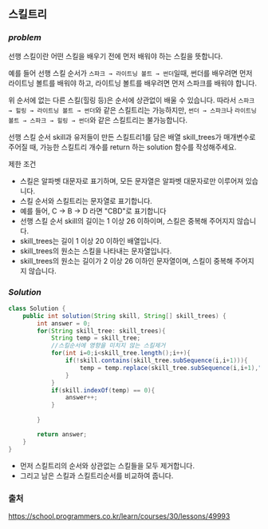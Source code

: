 ## 스킬트리

### ***problem***
선행 스킬이란 어떤 스킬을 배우기 전에 먼저 배워야 하는 스킬을 뜻합니다.

예를 들어 선행 스킬 순서가 `스파크 → 라이트닝 볼트 → 썬더`일때, 썬더를 배우려면 먼저 라이트닝 볼트를 배워야 하고, 라이트닝 볼트를 배우려면 먼저 스파크를 배워야 합니다.

위 순서에 없는 다른 스킬(힐링 등)은 순서에 상관없이 배울 수 있습니다. 따라서 `스파크 → 힐링 → 라이트닝 볼트 → 썬더`와 같은 스킬트리는 가능하지만, `썬더 → 스파크`나 `라이트닝 볼트 → 스파크 → 힐링 → 썬더`와 같은 스킬트리는 불가능합니다.

선행 스킬 순서 skill과 유저들이 만든 스킬트리1를 담은 배열 skill_trees가 매개변수로 주어질 때, 가능한 스킬트리 개수를 return 하는 solution 함수를 작성해주세요.

제한 조건
- 스킬은 알파벳 대문자로 표기하며, 모든 문자열은 알파벳 대문자로만 이루어져 있습니다.
- 스킬 순서와 스킬트리는 문자열로 표기합니다.
- 예를 들어, C → B → D 라면 "CBD"로 표기합니다
- 선행 스킬 순서 skill의 길이는 1 이상 26 이하이며, 스킬은 중복해 주어지지 않습니다.
- skill_trees는 길이 1 이상 20 이하인 배열입니다.
- skill_trees의 원소는 스킬을 나타내는 문자열입니다.
- skill_trees의 원소는 길이가 2 이상 26 이하인 문자열이며, 스킬이 중복해 주어지지 않습니다.

### ***Solution***

```java
class Solution {
    public int solution(String skill, String[] skill_trees) {
        int answer = 0;
        for(String skill_tree: skill_trees){
            String temp = skill_tree;
            //스킬순서에 영향을 미치지 않는 스킬제거
            for(int i=0;i<skill_tree.length();i++){
                if(!skill.contains(skill_tree.subSequence(i,i+1))){
                    temp = temp.replace(skill_tree.subSequence(i,i+1),"");
                }
            }
            if(skill.indexOf(temp) == 0){
                answer++;
            }
            
        }

        return answer;
    }
}
```
- 먼저 스킬트리의 순서와 상관없는 스킬들을 모두 제거합니다.
- 그리고 남은 스킬과 스킬트리순서를 비교하여 줍니다.
    
### 출처
https://school.programmers.co.kr/learn/courses/30/lessons/49993